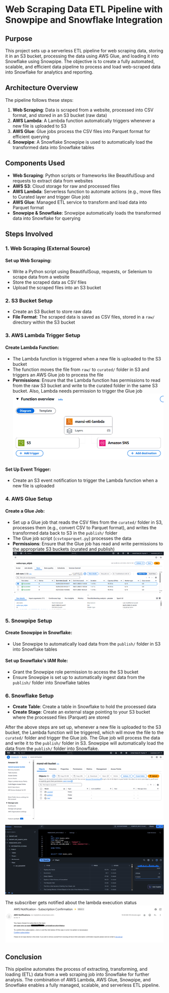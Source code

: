 # Web Scraping Data ETL Pipeline with Snowpipe and Snowflake Integration

## Purpose
This project sets up a serverless ETL pipeline for web scraping data, storing it in an S3 bucket, processing the data using AWS Glue, and loading it into Snowflake using Snowpipe. The objective is to create a fully automated, scalable, and efficient data pipeline to process and load web-scraped data into Snowflake for analytics and reporting.

## Architecture Overview
The pipeline follows these steps:

1. **Web Scraping**: Data is scraped from a website, processed into CSV format, and stored in an S3 bucket (raw data)
2. **AWS Lambda**: A Lambda function automatically triggers whenever a new file is uploaded to S3
3. **AWS Glue**: Glue jobs process the CSV files into Parquet format for efficient querying
4. **Snowpipe**: A Snowflake Snowpipe is used to automatically load the transformed data into Snowflake tables

## Components Used
- **Web Scraping**: Python scripts or frameworks like BeautifulSoup and requests to extract data from websites
- **AWS S3**: Cloud storage for raw and processed files
- **AWS Lambda**: Serverless function to automate actions (e.g., move files to Curated layer and trigger Glue job)
- **AWS Glue**: Managed ETL service to transform and load data into Parquet format
- **Snowpipe & Snowflake**: Snowpipe automatically loads the transformed data into Snowflake for querying


## Steps Involved

### 1. Web Scraping (External Source)
#### Set up Web Scraping:
- Write a Python script using BeautifulSoup, requests, or Selenium to scrape data from a website
- Store the scraped data as CSV files
- Upload the scraped files into an S3 bucket

### 2. S3 Bucket Setup
- Create an S3 Bucket to store raw data
- **File Format**: The scraped data is saved as CSV files, stored in a `raw/` directory within the S3 bucket

### 3. AWS Lambda Trigger Setup
#### Create Lambda Function:
- The Lambda function is triggered when a new file is uploaded to the S3 bucket
- The function moves the file from `raw/` to `curated/` folder in S3 and triggers an AWS Glue job to process the file
- **Permissions**: Ensure that the Lambda function has permissions to read from the raw S3 bucket and write to the curated folder in the same S3 bucket. Also, Lambda needs permission to trigger the Glue job
 ![Lambda Diagram](assets/lambda_diagram.png)

#### Set Up Event Trigger:
- Create an S3 event notification to trigger the Lambda function when a new file is uploaded

### 4. AWS Glue Setup
#### Create a Glue Job:
- Set up a Glue job that reads the CSV files from the `curated/` folder in S3, processes them (e.g., convert CSV to Parquet format), and writes the transformed data back to S3 in the `publish/` folder
- The Glue job script (`csvtoparquet.py`) processes the data
- **Permissions**: Ensure that the Glue job has read and write permissions to the appropriate S3 buckets (curated and publish)
![Lambda Diagram](assets/glue_runs.png)




### 5. Snowpipe Setup
#### Create Snowpipe in Snowflake:
- Use Snowpipe to automatically load data from the `publish/` folder in S3 into Snowflake tables

#### Set up Snowflake's IAM Role:
- Grant the Snowpipe role permission to access the S3 bucket
- Ensure Snowpipe is set up to automatically ingest data from the `publish/` folder into Snowflake tables

### 6. Snowflake Setup
- **Create Table**: Create a table in Snowflake to hold the processed data
- **Create Stage**: Create an external stage pointing to your S3 bucket where the processed files (Parquet) are stored

After the above steps are set up, whenever a new file is uploaded to the S3 bucket, the Lambda function will be triggered, which will move the file to the `curated/` folder and trigger the Glue job. The Glue job will process the data and write it to the `publish/` folder in S3. Snowpipe will automatically load the data from the `publish/` folder into Snowflake.
![Lambda Diagram](assets\glue-publish.png)

![Snowflake Dashboard](assets\snowflake-output.png) 

The subscriber gets notified about the lambda execution status
![Snowflake Dashboard](assets\aws-sns-notif.png) 

## Conclusion
This pipeline automates the process of extracting, transforming, and loading (ETL) data from a web scraping job into Snowflake for further analysis. The combination of AWS Lambda, AWS Glue, Snowpipe, and Snowflake enables a fully managed, scalable, and serverless ETL pipeline.


